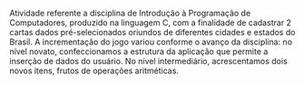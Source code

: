 Atividade referente a disciplina de Introdução à Programação de Computadores, produzido na linguagem C, com a finalidade de cadastrar 2 cartas dados pré-selecionados oriundos de diferentes cidades e estados do Brasil. A incrementação do jogo variou conforme o avanço da disciplina: no nível novato, confeccionamos a estrutura da aplicação que permite a inserção de dados do usuário. No nível intermediário, acrescentamos dois novos itens, frutos de operações aritméticas.
